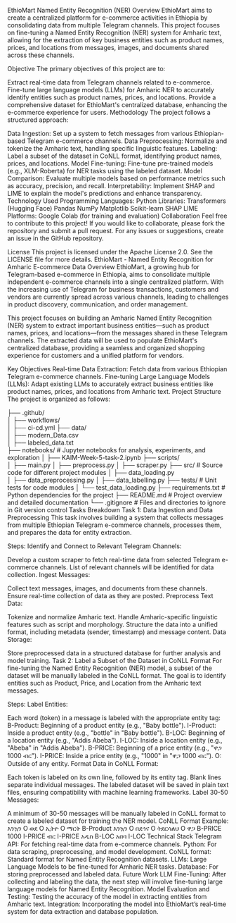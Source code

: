 EthioMart Named Entity Recognition (NER)
Overview
EthioMart aims to create a centralized platform for e-commerce activities in Ethiopia by consolidating data from multiple Telegram channels. This project focuses on fine-tuning a Named Entity Recognition (NER) system for Amharic text, allowing for the extraction of key business entities such as product names, prices, and locations from messages, images, and documents shared across these channels.

Objective
The primary objectives of this project are to:

Extract real-time data from Telegram channels related to e-commerce.
Fine-tune large language models (LLMs) for Amharic NER to accurately identify entities such as product names, prices, and locations.
Provide a comprehensive dataset for EthioMart's centralized database, enhancing the e-commerce experience for users.
Methodology
The project follows a structured approach:

Data Ingestion: Set up a system to fetch messages from various Ethiopian-based Telegram e-commerce channels.
Data Preprocessing: Normalize and tokenize the Amharic text, handling specific linguistic features.
Labeling: Label a subset of the dataset in CoNLL format, identifying product names, prices, and locations.
Model Fine-tuning: Fine-tune pre-trained models (e.g., XLM-Roberta) for NER tasks using the labeled dataset.
Model Comparison: Evaluate multiple models based on performance metrics such as accuracy, precision, and recall.
Interpretability: Implement SHAP and LIME to explain the model's predictions and enhance transparency.
Technology Used
Programming Languages: Python
Libraries:
Transformers (Hugging Face)
Pandas
NumPy
Matplotlib
Scikit-learn
SHAP
LIME
Platforms: Google Colab (for training and evaluation)
Collaboration
Feel free to contribute to this project! If you would like to collaborate, please fork the repository and submit a pull request. For any issues or suggestions, create an issue in the GitHub repository.

License
This project is licensed under the Apache License 2.0. See the LICENSE file for more details.
EthioMart - Named Entity Recognition for Amharic E-commerce Data
Overview
EthioMart, a growing hub for Telegram-based e-commerce in Ethiopia, aims to consolidate multiple independent e-commerce channels into a single centralized platform. With the increasing use of Telegram for business transactions, customers and vendors are currently spread across various channels, leading to challenges in product discovery, communication, and order management.

This project focuses on building an Amharic Named Entity Recognition (NER) system to extract important business entities—such as product names, prices, and locations—from the messages shared in these Telegram channels. The extracted data will be used to populate EthioMart's centralized database, providing a seamless and organized shopping experience for customers and a unified platform for vendors.

Key Objectives
Real-time Data Extraction: Fetch data from various Ethiopian Telegram e-commerce channels.
Fine-tuning Large Language Models (LLMs): Adapt existing LLMs to accurately extract business entities like product names, prices, and locations from Amharic text.
Project Structure
The project is organized as follows:

├── .github/                       
│   ├── workflows/                    
│       ├── ci-cd.yml
├── data/                       
│   ├── modern_Data.csv                    
│   ├── labeled_data.txt             
├── notebooks/                  # Jupyter notebooks for analysis, experiments, and exploration
│   ├── KAIM-Week-5-task-2.ipynb
├── scripts/                       
│   ├── main.py
│   ├── preprocess.py
│   ├── scraper.py
├── src/                        # Source code for different project modules
│   ├── data_loading.py       
│   ├── data_preprocessing.py
│   ├── data_labelling.py
├── tests/                      # Unit tests for code modules
│   └── test_data_loading.py
├── requirements.txt            # Python dependencies for the project
├── README.md                   # Project overview and detailed documentation
└── .gitignore                  # Files and directories to ignore in Git version control
Tasks Breakdown
Task 1: Data Ingestion and Data Preprocessing
This task involves building a system that collects messages from multiple Ethiopian Telegram e-commerce channels, processes them, and prepares the data for entity extraction.

Steps:
Identify and Connect to Relevant Telegram Channels:

Develop a custom scraper to fetch real-time data from selected Telegram e-commerce channels.
List of relevant channels will be identified for data collection.
Ingest Messages:

Collect text messages, images, and documents from these channels.
Ensure real-time collection of data as they are posted.
Preprocess Text Data:

Tokenize and normalize Amharic text.
Handle Amharic-specific linguistic features such as script and morphology.
Structure the data into a unified format, including metadata (sender, timestamp) and message content.
Data Storage:

Store preprocessed data in a structured database for further analysis and model training.
Task 2: Label a Subset of the Dataset in CoNLL Format
For fine-tuning the Named Entity Recognition (NER) model, a subset of the dataset will be manually labeled in the CoNLL format. The goal is to identify entities such as Product, Price, and Location from the Amharic text messages.

Steps:
Label Entities:

Each word (token) in a message is labeled with the appropriate entity tag:
B-Product: Beginning of a product entity (e.g., "Baby bottle").
I-Product: Inside a product entity (e.g., "bottle" in "Baby bottle").
B-LOC: Beginning of a location entity (e.g., "Addis Abeba").
I-LOC: Inside a location entity (e.g., "Abeba" in "Addis Abeba").
B-PRICE: Beginning of a price entity (e.g., "ዋጋ 1000 ብር").
I-PRICE: Inside a price entity (e.g., "1000" in "ዋጋ 1000 ብር").
O: Outside of any entity.
Format Data in CoNLL Format:

Each token is labeled on its own line, followed by its entity tag.
Blank lines separate individual messages.
The labeled dataset will be saved in plain text files, ensuring compatibility with machine learning frameworks.
Label 30-50 Messages:

A minimum of 30-50 messages will be manually labeled in CoNLL format to create a labeled dataset for training the NER model.
CoNLL Format Example:
እንኳን O
ወደ O
ኢትዮ O
ማርት B-Product
እንኳን O
በደኅና O
ትደርሳለህ O
ዋጋ B-PRICE
1000 I-PRICE
ብር I-PRICE
አዲስ B-LOC
አበባ I-LOC
Technical Stack
Telegram API: For fetching real-time data from e-commerce channels.
Python: For data scraping, preprocessing, and model development.
CoNLL format: Standard format for Named Entity Recognition datasets.
LLMs: Large Language Models to be fine-tuned for Amharic NER tasks.
Database: For storing preprocessed and labeled data.
Future Work
LLM Fine-Tuning: After collecting and labeling the data, the next step will involve fine-tuning large language models for Named Entity Recognition.
Model Evaluation and Testing: Testing the accuracy of the model in extracting entities from Amharic text.
Integration: Incorporating the model into EthioMart’s real-time system for data extraction and database population.
